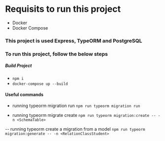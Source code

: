 # Requisits to run this project

- Docker
- Docker Compose

### This project is used Express, TypeORM and PostgreSQL

### To run this project, follow the below steps

##### Build Project

- `npm i`
- `docker-compose up --build`

#### Useful commands

- running typeorm migration run
  `npm run typeorm migration run`

- running typeorm migrate create
  `npm run typeorm migration:create -- -n <SchemaTable>`

-- running typeorm create a migration from a model
`npm run typeorm migration:generate -- -n <RelationClassStudent>`
